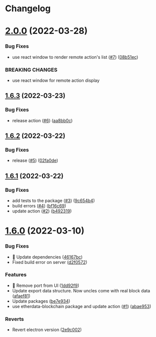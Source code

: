 # Changelog

# [2.0.0](https://github.com/etherdata-blockchain/toolbox/compare/1.6.3...2.0.0) (2022-03-28)


### Bug Fixes

* use react window to render remote action's list ([#7](https://github.com/etherdata-blockchain/toolbox/issues/7)) ([08b51ec](https://github.com/etherdata-blockchain/toolbox/commit/08b51eca5c522c76b92cb2b0063d15e73e7177f5))


### BREAKING CHANGES

* use react window for remote action display

## [1.6.3](https://github.com/etherdata-blockchain/toolbox/compare/1.6.2...1.6.3) (2022-03-23)


### Bug Fixes

* release action ([#6](https://github.com/etherdata-blockchain/toolbox/issues/6)) ([aa8bb0c](https://github.com/etherdata-blockchain/toolbox/commit/aa8bb0caec8107eb6ff5a05e9560a29e589b44d4))

## [1.6.2](https://github.com/etherdata-blockchain/toolbox/compare/1.6.1...1.6.2) (2022-03-22)


### Bug Fixes

* release ([#5](https://github.com/etherdata-blockchain/toolbox/issues/5)) ([02fa0de](https://github.com/etherdata-blockchain/toolbox/commit/02fa0de7161b27b82cdd06e179b24ab738376537))

## [1.6.1](https://github.com/etherdata-blockchain/toolbox/compare/1.6.0...1.6.1) (2022-03-22)


### Bug Fixes

* add tests to the package ([#3](https://github.com/etherdata-blockchain/toolbox/issues/3)) ([9c654b4](https://github.com/etherdata-blockchain/toolbox/commit/9c654b4d2d2eaf24beb9f42fd2fa2e1acb14fcc9))
* build errors ([#4](https://github.com/etherdata-blockchain/toolbox/issues/4)) ([bf16c69](https://github.com/etherdata-blockchain/toolbox/commit/bf16c691c3c655df284bc9e4ff2c2b9f7bb21908))
* update action ([#2](https://github.com/etherdata-blockchain/toolbox/issues/2)) ([b492319](https://github.com/etherdata-blockchain/toolbox/commit/b492319a3a0bc027365a06974345e430c6c25577))



# [1.6.0](https://github.com/etherdata-blockchain/toolbox/compare/1.6.0...1.6.1) (2022-03-10)


### Bug Fixes

* :bug: Update dependencies ([46167bc](https://github.com/etherdata-blockchain/toolbox/commit/46167bcfc9c17671eea021977d4144ab60183195))
* Fixed build error on server ([d2f0572](https://github.com/etherdata-blockchain/toolbox/commit/d2f05721ababc31192e87747d121dbc27f4fc70f))


### Features

* :lipstick: Remove port from UI ([1dd92f9](https://github.com/etherdata-blockchain/toolbox/commit/1dd92f95feed016947d3bc1636ecc6986416faca))
* Update export data structure. Now uncles come with real block data ([afaef81](https://github.com/etherdata-blockchain/toolbox/commit/afaef819bbffe20c6008dd17e425ca3db58739ea))
* Update packages ([be7e934](https://github.com/etherdata-blockchain/toolbox/commit/be7e934b8af28cd1c6eab60b20d7256a0c3a5507))
* use etherdata-blockchain package and update action ([#1](https://github.com/etherdata-blockchain/toolbox/issues/1)) ([abae953](https://github.com/etherdata-blockchain/toolbox/commit/abae953ab440ad0d275d92f86f00ebc30fbc19ce))


### Reverts

* Revert electron version ([2e9c002](https://github.com/etherdata-blockchain/toolbox/commit/2e9c00250782c1d9f946836098f2a20fee1e2bb0))